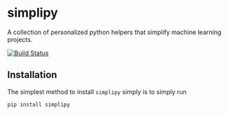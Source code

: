 # simplipy

A collection of personalized python helpers that simplify machine
learning projects.

[![Build Status](https://travis-ci.org/windisch/simpipy.svg?branch=master)](https://travis-ci.org/windisch/simplipy)


## Installation

The simplest method to install `simplipy` simply is to simply run

```bash
pip install simplipy
```

